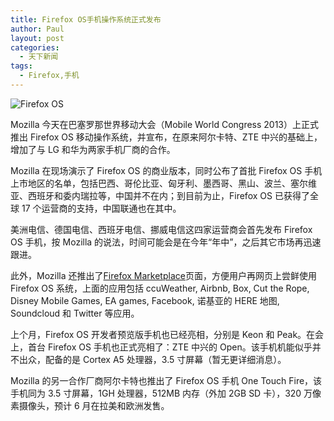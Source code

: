 ```yaml
---
title: Firefox OS手机操作系统正式发布
author: Paul
layout: post
categories:
  - 天下新闻
tags:
  - Firefox,手机
---
```




![Firefox OS](http://img.chztv.com/blog/2013-0103/firefox-os.png)

Mozilla 今天在巴塞罗那世界移动大会（Mobile World Congress 2013）上正式推出 Firefox OS 移动操作系统，并宣布，在原来阿尔卡特、ZTE 中兴的基础上，增加了与 LG 和华为两家手机厂商的合作。

Mozilla 在现场演示了 Firefox OS 的商业版本，同时公布了首批 Firefox OS 手机上市地区的名单，包括巴西、哥伦比亚、匈牙利、墨西哥、黑山、波兰、塞尔维亚、西班牙和委内瑞拉等，中国并不在内；到目前为止，Firefox OS 已获得了全球 17 个运营商的支持，中国联通也在其中。

美洲电信、德国电信、西班牙电信、挪威电信这四家运营商会首先发布 Firefox OS 手机，按 Mozilla 的说法，时间可能会是在今年&ldquo;年中&rdquo;，之后其它市场再迅速跟进。

此外，Mozilla 还推出了<a href="https://marketplace.firefox.com/" target="_blank">Firefox Marketplace</a>页面，方便用户再网页上尝鲜使用 Firefox OS 系统，上面的应用包括 ccuWeather, Airbnb, Box, Cut the Rope, Disney Mobile Games, EA games, Facebook, 诺基亚的 HERE 地图, Soundcloud 和 Twitter 等应用。

上个月，Firefox OS 开发者预览版手机也已经亮相，分别是 Keon 和 Peak。在会上，首台 Firefox OS 手机也正式亮相了：ZTE 中兴的 Open。该手机机能似乎并不出众，配备的是 Cortex A5 处理器，3.5 寸屏幕（暂无更详细消息）。

Mozilla 的另一合作厂商阿尔卡特也推出了 Firefox OS 手机 One Touch Fire，该手机同为 3.5 寸屏幕，1GH 处理器，512MB 内存（外加 2GB SD 卡），320 万像素摄像头，预计 6 月在拉美和欧洲发售。